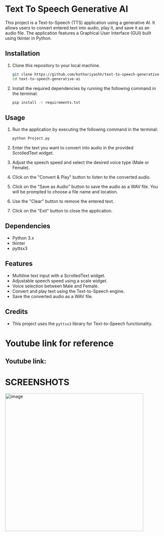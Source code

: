 
# Text To Speech Generative AI

This project is a Text-to-Speech (TTS) application using a generative AI. It allows users to convert entered text into audio, play it, and save it as an audio file. The application features a Graphical User Interface (GUI) built using tkinter in Python.

## Installation

1. Clone this repository to your local machine.

    ```bash
    git clone https://github.com/kothariyashh/text-to-speech-generative-ai.git
    cd text-to-speech-generative-ai
    ```

2. Install the required dependencies by running the following command in the terminal:

    ```bash
    pip install -r requirements.txt
    ```

## Usage

1. Run the application by executing the following command in the terminal:

    ```bash
    python Project.py
    ```

2. Enter the text you want to convert into audio in the provided ScrolledText widget.

3. Adjust the speech speed and select the desired voice type (Male or Female).

4. Click on the "Convert & Play" button to listen to the converted audio.

5. Click on the "Save as Audio" button to save the audio as a WAV file. You will be prompted to choose a file name and location.

6. Use the "Clear" button to remove the entered text.

7. Click on the "Exit" button to close the application.

## Dependencies

- Python 3.x
- tkinter
- pyttsx3

## Features

- Multiline text input with a ScrolledText widget.
- Adjustable speech speed using a scale widget.
- Voice selection between Male and Female.
- Convert and play text using the Text-to-Speech engine.
- Save the converted audio as a WAV file.


## Credits

- This project uses the `pyttsx3` library for Text-to-Speech functionality.

# Youtube link for reference

## Youtube link:

# SCREENSHOTS

<img width="451" alt="image" src="https://github.com/kothariyashh/Offline-Text-to-Speech/assets/95516314/e37e2bb3-518c-498c-a6b1-091ceaf387b8">
